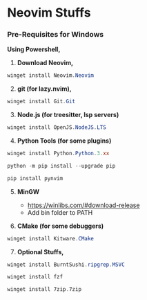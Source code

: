# Neovim Stuffs

### Pre-Requisites for Windows

**Using Powershell,**

1. **Download Neovim,** 

```Powershell
winget install Neovim.Neovim
```

2. **git (for lazy.nvim),**

```Powershell
winget install Git.Git
```

3. **Node.js (for treesitter, lsp servers)**

```Powershell
winget install OpenJS.NodeJS.LTS
```

4. **Python Tools (for some plugins)**

```Powershell
winget install Python.Python.3.xx

python -m pip install --upgrade pip

pip install pynvim
```

5. **MinGW**

     * https://winlibs.com/#download-release
     * Add bin folder to PATH

6. **CMake (for some debuggers)**

```Powershell
winget install Kitware.CMake
```

7. **Optional Stuffs,**

```Powershell
winget install BurntSushi.ripgrep.MSVC

winget install fzf

winget install 7zip.7zip
```

